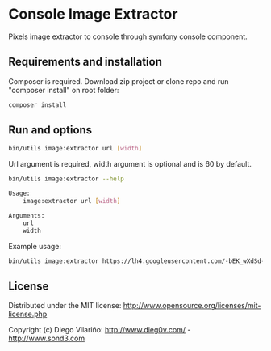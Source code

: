 Console Image Extractor
=======

Pixels image extractor to console through symfony console component.

Requirements and installation
--------------

Composer is required.
Download zip project or clone repo and run "composer install" on root folder:

```bash
composer install
```

Run and options
--------------

```bash
bin/utils image:extractor url [width]
```

Url argument is required, width argument is optional and is 60 by default.


```bash
bin/utils image:extractor --help
```

```bash
Usage:
	image:extractor url [width]

Arguments:
	url
 	width
```

Example usage:

```bash
bin/utils image:extractor https://lh4.googleusercontent.com/-bEK_wXdSd-g/AAAAAAAAAAI/AAAAAAAAAOk/Nova96CPLSY/photo.jpg
```

License
--------------
Distributed under the MIT license: http://www.opensource.org/licenses/mit-license.php

Copyright (c) Diego Vilariño: http://www.dieg0v.com/ - http://www.sond3.com
